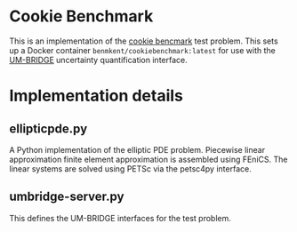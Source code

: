 # Cookie Benchmark
This is an implementation of the [cookie bencmark](https://github.com/UM-Bridge/benchmarks/tree/main/benchmarks/cookies-problem-propagation) test problem.
This sets up a Docker container ```benmkent/cookiebenchmark:latest``` for use with the [UM-BRIDGE](https://um-bridge-benchmarks.readthedocs.io/en/docs/) uncertainty quantification interface.

# Implementation details
## ellipticpde.py
A Python implementation of the elliptic PDE problem.
Piecewise linear approximation finite element approximation is assembled using FEniCS.
The linear systems are solved using PETSc via the petsc4py interface.

## umbridge-server.py
This defines the UM-BRIDGE interfaces for the test problem.
